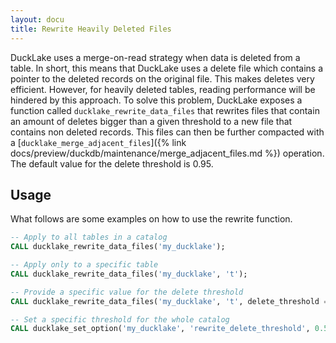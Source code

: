 ```yaml
---
layout: docu
title: Rewrite Heavily Deleted Files
---
```


DuckLake uses a merge-on-read strategy when data is deleted from a table. In short, this means that DuckLake uses a delete file which contains a pointer to the deleted records on the original file. This makes deletes very efficient. However, for heavily deleted tables, reading performance will be hindered by this approach. To solve this problem, DuckLake exposes a function called `ducklake_rewrite_data_files` that rewrites files that contain an amount of deletes bigger than a given threshold to a new file that contains non deleted records. This files can then be further compacted with a [`ducklake_merge_adjacent_files`]({% link docs/preview/duckdb/maintenance/merge_adjacent_files.md %}) operation. The default value for the delete threshold is 0.95.

## Usage

What follows are some examples on how to use the rewrite function.

```sql
-- Apply to all tables in a catalog
CALL ducklake_rewrite_data_files('my_ducklake');

-- Apply only to a specific table
CALL ducklake_rewrite_data_files('my_ducklake', 't');

-- Provide a specific value for the delete threshold
CALL ducklake_rewrite_data_files('my_ducklake', 't', delete_threshold => 0.5);

-- Set a specific threshold for the whole catalog
CALL ducklake_set_option('my_ducklake', 'rewrite_delete_threshold', 0.5);
```
